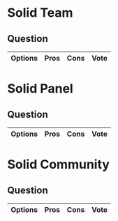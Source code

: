 # Solid Team 

## Question

| Options  | Pros | Cons | Vote |
| ------------- | ------------- | ------------- | ------------- |

# Solid Panel 

## Question

| Options  | Pros | Cons | Vote |
| ------------- | ------------- | ------------- | ------------- |


# Solid Community

## Question

| Options  | Pros | Cons | Vote |
| ------------- | ------------- | ------------- | ------------- |
